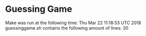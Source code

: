 # Guessing Game
Make was run at the following time: Thu Mar 22 11:18:53 UTC 2018
guessinggame.sh contains the following amount of lines: 30
